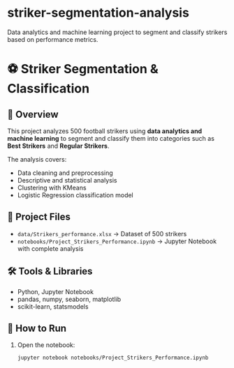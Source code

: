 # striker-segmentation-analysis
Data analytics and machine learning project to segment and classify strikers based on performance metrics.

# ⚽ Striker Segmentation & Classification

## 📖 Overview
This project analyzes 500 football strikers using **data analytics and machine learning** to segment and classify them into categories such as **Best Strikers** and **Regular Strikers**.  

The analysis covers:
- Data cleaning and preprocessing  
- Descriptive and statistical analysis  
- Clustering with KMeans  
- Logistic Regression classification model  

## 📂 Project Files
- `data/Strikers_performance.xlsx` → Dataset of 500 strikers  
- `notebooks/Project_Strikers_Performance.ipynb` → Jupyter Notebook with complete analysis  

## 🛠️ Tools & Libraries
- Python, Jupyter Notebook  
- pandas, numpy, seaborn, matplotlib  
- scikit-learn, statsmodels  

## 🚀 How to Run
1. Open the notebook:
   ```bash
   jupyter notebook notebooks/Project_Strikers_Performance.ipynb
